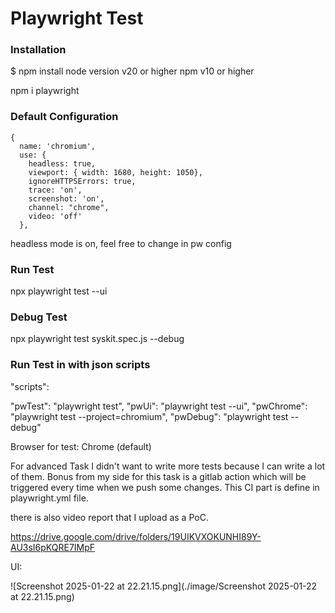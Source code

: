 # Playwright Test

### Installation

$ npm install
node version v20 or higher
npm v10 or higher

npm i playwright


### Default Configuration

    {
      name: 'chromium',
      use: {
        headless: true,
        viewport: { width: 1680, height: 1050},
        ignoreHTTPSErrors: true,
        trace: 'on',
        screenshot: 'on',
        channel: "chrome",
        video: 'off'
      },

headless mode is on, feel free to change in pw config

### Run Test
npx playwright test --ui

### Debug Test
npx playwright test syskit.spec.js --debug


### Run Test in with json scripts

"scripts": 

"pwTest": "playwright test",
"pwUi": "playwright test --ui",
"pwChrome": "playwright test --project=chromium",
"pwDebug": "playwright test --debug"

Browser for test: Chrome (default)

For advanced Task I didn't want to write more tests because I can write a lot of them.
Bonus from my side for this task is a gitlab action which will be triggered every time when we push some changes.
This CI part is define in playwright.yml file.

there is also video report that I upload as a PoC.

https://drive.google.com/drive/folders/19UIKVXOKUNHI89Y-AU3sI6pKQRE7IMpF

UI:

![Screenshot 2025-01-22 at 22.21.15.png](./image/Screenshot 2025-01-22 at 22.21.15.png)